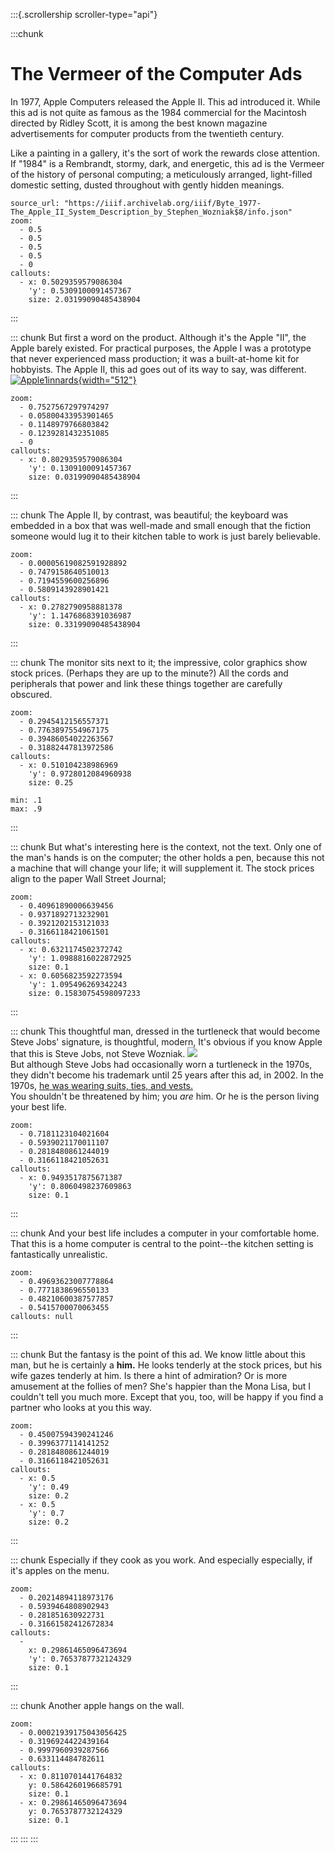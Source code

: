 :::{.scrollership scroller-type="api"}

:::chunk

# The Vermeer of the Computer Ads

In 1977, Apple Computers released the Apple II. This ad introduced it.
While this ad is not quite as famous as the 1984 commercial for the Macintosh directed by
Ridley Scott, it is among the best known magazine advertisements for computer
products from the twentieth century.

Like a painting in a gallery, it's the sort of work the rewards close attention.
If \"1984\" is a Rembrandt, stormy, dark, and energetic,
this ad is the Vermeer of the history of personal computing; a
meticulously arranged, light-filled domestic setting, dusted throughout with gently hidden meanings.

```api
source_url: "https://iiif.archivelab.org/iiif/Byte_1977-The_Apple_II_System_Description_by_Stephen_Wozniak$8/info.json"
zoom:
  - 0.5
  - 0.5
  - 0.5
  - 0.5
  - 0
callouts:
  - x: 0.5029359579086304
    'y': 0.5309100091457367
    size: 2.03199090485438904
```

:::

::: chunk
But first a word on the product. Although it\'s the Apple \"II\", the
Apple barely existed. For practical purposes, the Apple I was a
prototype that never experienced mass production; it was a built-at-home
kit for hobbyists. The Apple II, this ad goes out of its way to say, was
different.
[![Apple1innards](https://upload.wikimedia.org/wikipedia/commons/thumb/b/bf/Apple1innards.jpg/512px-Apple1innards.jpg){width="512"}](https://commons.wikimedia.org/wiki/File:Apple1innards.jpg 'geni, CC BY-SA 4.0 <https://creativecommons.org/licenses/by-sa/4.0>, via Wikimedia Commons')

```api
zoom:
  - 0.7527567297974297
  - 0.05800433953901465
  - 0.1148979766803842
  - 0.1239281432351085
  - 0
callouts:
  - x: 0.8029359579086304
    'y': 0.1309100091457367
    size: 0.03199090485438904
```

:::

::: chunk
The Apple II, by contrast, was beautiful; the keyboard was embedded in a
box that was well-made and small enough that the fiction someone would
lug it to their kitchen table to work is just barely believable.

```api
zoom:
  - 0.00005619082591928892
  - 0.7479158640510013
  - 0.7194559600256896
  - 0.5809143928901421
callouts:
  - x: 0.2782790958881378
    'y': 1.1476868391036987
    size: 0.33199090485438904
```

:::

::: chunk
The monitor sits next to it; the impressive, color graphics show stock
prices. (Perhaps they are up to the minute?) All the cords and
peripherals that power and link these things together are carefully
obscured.

```api
zoom:
  - 0.2945412156557371
  - 0.7763897554967175
  - 0.39486054022263567
  - 0.31882447813972586
callouts:
  - x: 0.510104238986969
    'y': 0.9728012084960938
    size: 0.25
```

```resizer
min: .1
max: .9
```

:::

::: chunk
But what\'s interesting here is the context, not the text. Only one of
the man\'s hands is on the computer; the other holds a pen, because this
not a machine that will change your life; it will supplement it. The
stock prices align to the paper Wall Street Journal;

```api
zoom:
  - 0.40961890006639456
  - 0.9371892713232901
  - 0.3921202153121033
  - 0.3166118421061501
callouts:
  - x: 0.6321174502372742
    'y': 1.0988816022872925
    size: 0.1
  - x: 0.6056823592273594
    'y': 1.095496269342243
    size: 0.15830754598097233
```

:::

::: chunk
This thoughtful man, dressed in the turtleneck that would become Steve
Jobs\' signature, is thoughtful, modern, It\'s obvious if you know Apple
that this is Steve Jobs, not Steve Wozniak.
![](https://news-cdn.softpedia.com/images/fitted/340x180/Here-s-Woz-Describing-the-Apple-II-in-1977.jpg)\
But although Steve Jobs had occasionally worn a turtleneck in the 1970s,
they didn\'t become his trademark until 25 years after this ad, in 2002.
In the 1970s, [he was wearing suits, ties, and
vests.](https://www.scpr.org/blogs/newmedia/2011/08/25/3318/fashion-steve-jobs-not-just-black-turtlenecks)\
You shouldn\'t be threatened by him; you _are_ him. Or he is the person
living your best life.

```api
zoom:
  - 0.7181123104021604
  - 0.5939021170011107
  - 0.2818480861244019
  - 0.3166118421052631
callouts:
  - x: 0.9493517875671387
    'y': 0.8060498237609863
    size: 0.1
```

:::

::: chunk
And your best life includes a computer in your comfortable home. That
this is a home computer is central to the point\--the kitchen setting is
fantastically unrealistic.

```api
zoom:
  - 0.49693623007778864
  - 0.7771838696550133
  - 0.48210600387577857
  - 0.5415700070063455
callouts: null
```

:::

::: chunk
But the fantasy is the point of this ad. We know little about this man,
but he is certainly a **him.** He looks tenderly at the stock
prices, but his wife gazes tenderly at him. Is there a hint of
admiration? Or is more amusement at the follies of men? She\'s happier
than the Mona Lisa, but I couldn\'t tell you much more. Except that you,
too, will be happy if you find a partner who looks at you this way.

```api
zoom:
  - 0.45007594390241246
  - 0.3996377114141252
  - 0.2818480861244019
  - 0.3166118421052631
callouts:
  - x: 0.5
    'y': 0.49
    size: 0.2
  - x: 0.5
    'y': 0.7
    size: 0.2
```

:::

::: chunk
Especially if they cook as you work. And especially especially, if it\'s
apples on the menu.

```api
zoom:
  - 0.20214894118973176
  - 0.5939464808902943
  - 0.281851630922731
  - 0.31661582412672834
callouts:
  -
    x: 0.29861465096473694
    'y': 0.7653787732124329
    size: 0.1
```

:::

::: chunk
Another apple hangs on the wall.

```api
zoom:
  - 0.00021939175043056425
  - 0.3196924422439164
  - 0.9997960939287566
  - 0.633114484782611
callouts:
  - x: 0.8110701441764832
    y: 0.5864260196685791
    size: 0.1
  - x: 0.29861465096473694
    y: 0.7653787732124329
    size: 0.1
```

:::
:::
:::
